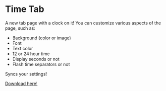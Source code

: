 # Time Tab

A new tab page with a clock on it! You can customize various aspects of the page, such as:

* Background (color or image)
* Font
* Text color
* 12 or 24 hour time
* Display seconds or not
* Flash time separators or not

Syncs your settings!

[Download here!](https://chrome.google.com/webstore/detail/time-tab/fdjemjfcplhejdekgjbdjjobbkipoddd)

